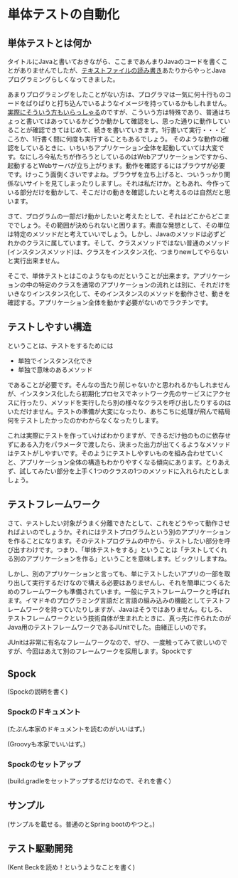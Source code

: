 # 単体テストの自動化

## 単体テストとは何か

タイトルにJavaと書いておきながら、ここまであんまりJavaのコードを書くことがありませんでしたが、[テキストファイルの読み書き](textfile.html)あたりからやっとJavaプログラミングらしくなってきました。

あまりプログラミングをしたことがない方は、プログラマは一気に何十行ものコードをばりばりと打ち込んでいるようなイメージを持っているかもしれません。[実際にそういう方もいらっしゃる](https://softether.hatenadiary.org/entry/20070324/p1)のですが、こういう方は特殊であり、普通はちょっと書いてはあっているかどうか動かして確認をし、思った通りに動作していることが確認できてはじめて、続きを書いていきます。1行書いて実行・・・どころか、1行書く間に何度も実行することもあるでしょう。
そのような動作の確認をしているときに、いちいちアプリケーション全体を起動していては大変です。なにしろ今私たちが作ろうとしているのはWebアプリケーションですから、起動するとWebサーバが立ち上がります。動作を確認するにはブラウザが必要です。けっこう面倒くさいですよね。ブラウザを立ち上げると、ついうっかり関係ないサイトを見てしまったりしますし。それは私だけか。ともあれ、今作っている部分だけを動かして、そこだけの動きを確認したいと考えるのは自然だと思います。

さて、プログラムの一部だけ動かしたいと考えたとして、それはどこからどこまででしょう。その範囲が決められないと困ります。素直な発想として、その単位は特定のメソッドだと考えていいでしょう。しかし、Javaのメソッドは必ずどれかのクラスに属しています。そして、クラスメソッドではない普通のメソッド(インスタンスメソッド)は、クラスをインスタンス化、つまりnewしてやらないと実行出来ません。

そこで、単体テストとはこのようなものだということが出来ます。アプリケーションの中の特定のクラスを通常のアプリケーションの流れとは別に、それだけをいきなりインスタンス化して、そのインスタンスのメソッドを動作させ、動きを確認する。アプリケーション全体を動かす必要がないのでラクチンです。

## テストしやすい構造

ということは、テストをするためには

* 単独でインスタンス化でき
* 単独で意味のあるメソッド

であることが必要です。そんなの当たり前じゃないかと思われるかもしれませんが、インスタンス化したら初期化プロセスでネットワーク先のサービスにアクセスに行ったり、メソッドを実行したら別の様々なクラスを呼び出したりするのはいただけません。テストの準備が大変になったり、あちこちに処理が飛んで結局何をテストしたかったのかわからなくなったりします。

これは実際にテストを作っていけばわかりますが、できるだけ他のものに依存せずにある入力をパラメータで渡したら、決まった出力が出てくるようなメソッドはテストがしやすいです。そのようにテストしやすいものを組み合わせていくと、アプリケーション全体の構造もわかりやすくなる傾向にあります。とりあえず、試してみたい部分を上手く1つのクラスの1つのメソッドに入れられたとしましょう。

## テストフレームワーク

さて、テストしたい対象がうまく分離できたとして、これをどうやって動作させればよいのでしょうか。それにはテストプログラムという別のアプリケーションを作ることになります。そのテストプログラムの中から、テストしたい部分を呼び出すわけです。つまり、「単体テストをする」ということは「テストしてくれる別のアプリケーションを作る」ということを意味します。ビックリしますね。

しかし、別のアプリケーションと言っても、単にテストしたいアプリの一部を取り出して実行するだけなので構える必要はありませんし、それを簡単につくるためのフレームワークも準備されています。一般にテストフレームワークと呼ばれます。イマドキのプログラミング言語だと言語の組み込みの機能としてテストフレームワークを持っていたりしますが、Javaはそうではありません。むしろ、テストフレームワークという技術自体が生まれたときに、真っ先に作られたのがJava用のテストフレームワークであるJUnitでした。由緒正しいのです。

JUnitは非常に有名なフレームワークなので、ぜひ、一度触ってみて欲しいのですが、今回はあえて別のフレームワークを採用します。Spockです

## Spock

(Spockの説明を書く)

### Spockのドキュメント

(たぶん本家のドキュメントを読むのがいいはず。)

(Groovyも本家でいいはず。)

### Spockのセットアップ

(build.gradleをセットアップするだけなので、それを書く）

## サンプル

(サンプルを載せる。普通のとSpring bootのやつと。)

## テスト駆動開発

(Kent Beckを読め！というようなことを書く)